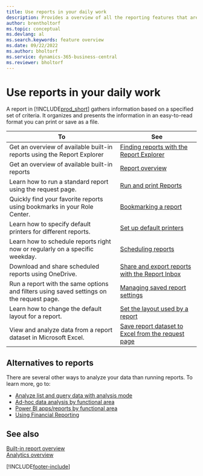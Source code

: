 ```yaml
---
title: Use reports in your daily work
description: Provides a overview of all the reporting features that are supported in the Business Central product.
author: brentholtorf
ms.topic: conceptual
ms.devlang: al
ms.search.keywords: feature overview
ms.date: 09/22/2022
ms.author: bholtorf
ms.service: dynamics-365-business-central
ms.reviewer: bholtorf
---
```

# Use reports in your daily work

A report in [!INCLUDE[prod_short](includes/prod_short.md)] gathers information based on a specified set of criteria. It organizes and presents the information in an easy-to-read format you can print or save as a file. 

| To | See |
| --- | --- |
| Get an overview of available built-in reports using the Report Explorer | [Finding reports with the Report Explorer](ui-role-explorer.md#open-the-role-explorer-filtered-to-show-reports) |
| Get an overview of available built-in reports | [Report overview](reports-available-reports.md) |
| Learn how to run a standard report using the request page. | [Run and print Reports](ui-work-report.md) |
| Quickly find your favorite reports using bookmarks in your Role Center. | [Bookmarking a report](ui-bookmarks.md) |
| Learn how to specify default printers for different reports. | [Set up default printers](ui-specify-printer-selection-reports.md#default) |
| Learn how to schedule reports right now or regularly on a specific weekday. | [Scheduling reports](ui-work-report.md#ScheduleReport) |
| Download and share scheduled reports using OneDrive. | [Share and export reports with the Report Inbox](ui-work-report-inbox.md) |
| Run a report with the same options and filters using saved settings on the request page. | [Managing saved report settings](reports-saving-reusing-settings.md)|
| Learn how to change the default layout for a report. | [Set the layout used by a report](ui-set-report-layout.md) |
| View and analyze data from a report dataset in Microsoft Excel. | [Save report dataset to Excel from the request page](/dynamics365-release-plan/2021wave1/smb/dynamics365-business-central/save-report-dataset-excel-request-page) |


## Alternatives to reports

There are several other ways to analyze your data than running reports. To learn more, go to:

- [Analyze list and query data with analysis mode](analysis-mode.md)   
- [Ad-hoc data analysis by functional area](ad-hoc-data-analysis-by-functional-area.md)  
- [Power BI apps/reports by functional area](across-powerbi-apps-by-functional-area.md)   
- [Using Financial Reporting](bi-how-work-account-schedule.md)

## See also

[Built-in report overview](reports-available-reports.md)  
[Analytics overview](reports-bi-reporting.md)   

[!INCLUDE[footer-include](includes/footer-banner.md)]
